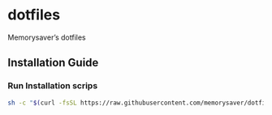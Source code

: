 # dotfiles
Memorysaver’s dotfiles

## Installation Guide
### Run Installation scrips

```bash
sh -c "$(curl -fsSL https://raw.githubusercontent.com/memorysaver/dotfiles/master/install.sh)"
```